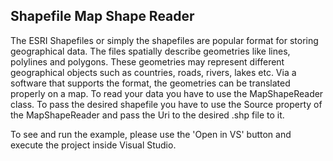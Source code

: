 ## Shapefile Map Shape Reader
The ESRI Shapefiles or simply the shapefiles are popular format for storing geographical data. The files spatially describe geometries like lines, polylines and polygons. These geometries may represent different geographical objects such as countries, roads, rivers, lakes etc. Via a software that supports the format, the geometries can be translated properly on a map.
To read your data you have to use the MapShapeReader class. To pass the desired shapefile you have to use the Source property of the MapShapeReader and pass the Uri to the desired .shp file to it.

To see and run the example, please use the 'Open in VS' button and execute the project inside Visual Studio.

[//]: <keywords:InformationLayer, DataSource, ExtendedDataConverter, ToolTipTemplate>
